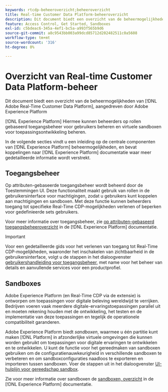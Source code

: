 ```yaml
---
keywords: rtcdp-beheeroverzicht;beheeroverzicht
title: Real-time Customer Data Platform-beheeroverzicht
description: Dit document biedt een overzicht van de beheermogelijkheden van Adobe Real-time Customer Data Platform, aangedreven door Adobe Experience Platform.
feature: Access Control, Get Started, Sandboxes
exl-id: c5bdeac6-345a-4ef1-bc5a-a993f565b9d6
source-git-commit: a8c9543bb003a99dcd85712d202482511c0a5608
workflow-type: tm+mt
source-wordcount: '316'
ht-degree: 0%

---
```


# Overzicht van Real-time Customer Data Platform-beheer

Dit document biedt een overzicht van de beheermogelijkheden van [!DNL Adobe Real-Time Customer Data Platform], aangedreven door Adobe Experience Platform

[!DNL Experience Platform] Hiermee kunnen beheerders op rollen gebaseerd toegangsbeheer voor gebruikers beheren en virtuele sandboxen voor toepassingsontwikkeling beheren.

In de volgende secties vindt u een inleiding op de centrale componenten van [!DNL Experience Platform] beheermogelijkheden, en bevat koppelingen naar [!DNL Experience Platform] documentatie waar meer gedetailleerde informatie wordt verstrekt.

## Toegangsbeheer

Op attributen-gebaseerde toegangsbeheer wordt beheerd door de Toestemmingen UI. Deze functionaliteit maakt gebruik van rollen in de gebruikersinterface voor machtigingen, zodat u gebruikers kunt koppelen aan machtigingen en sandboxen. Met deze functie kunnen beheerders toegang tot specifieke Real-Time CDP-mogelijkheden verlenen of beperken voor gedefinieerde sets gebruikers.

Voor meer informatie over toegangsbeheer, zie [op attributen-gebaseerd toegangsbeheeroverzicht](/help/access-control/abac/overview.md) in de [!DNL Experience Platform] documentatie.

>[!IMPORTANT]
>
>Voor een gedetailleerde gids voor het verlenen van toegang tot Real-Time CDP-mogelijkheden, waaronder het inschakelen van zichtbaarheid in de gebruikersinterface, volgt u de stappen in het dialoogvenster [gebruikershandleiding voor toegangsbeheer](../../access-control/ui/overview.md), met name voor het beheer van details en aanvullende services voor een productprofiel.

## Sandboxes

Adobe Experience Platform (en Real-Time CDP via de extensie) is ontworpen om toepassingen voor digitale beleving wereldwijd te verrijken. Bedrijven voeren vaak meerdere digitale-ervaringstoepassingen parallel uit en moeten rekening houden met de ontwikkeling, het testen en de implementatie van deze toepassingen en tegelijk de operationele compatibiliteit garanderen.

Adobe Experience Platform biedt *sandboxen*, waarmee u één partitie kunt maken [!DNL Platform] in afzonderlijke virtuele omgevingen die kunnen worden gebruikt om toepassingen voor digitale ervaringen te ontwikkelen en te ontwikkelen. U kunt de functie voor het gereedmaken van sandboxen gebruiken om de configuratienauwkeurigheid in verschillende sandboxen te verbeteren en om sandboxconfiguraties naadloos te exporteren en importeren tussen sandboxen. Voer de stappen uit in het dialoogvenster [UI-hulplijn voor gereedschap sandbox](../../sandboxes/ui/sandbox-tooling.md).

Zie voor meer informatie over sandboxen de [sandboxen, overzicht](../../sandboxes/home.md) in de [!DNL Experience Platform] documentatie.
